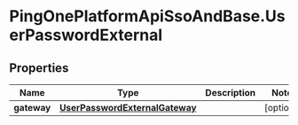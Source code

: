 # PingOnePlatformApiSsoAndBase.UserPasswordExternal

## Properties

Name | Type | Description | Notes
------------ | ------------- | ------------- | -------------
**gateway** | [**UserPasswordExternalGateway**](UserPasswordExternalGateway.md) |  | [optional] 


